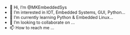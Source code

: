 - 👋 Hi, I’m @MKEmbeddedSys
- 👀 I’m interested in IOT, Embedded Systems, GUI, Python...
- 🌱 I’m currently learning Python & Embedded Linux...
- 💞️ I’m looking to collaborate on ...
- 📫 How to reach me ...

<!---
MKEmbeddedSys/MKEmbeddedSys is a ✨ special ✨ repository because its `README.md` (this file) appears on your GitHub profile.
You can click the Preview link to take a look at your changes.
--->
